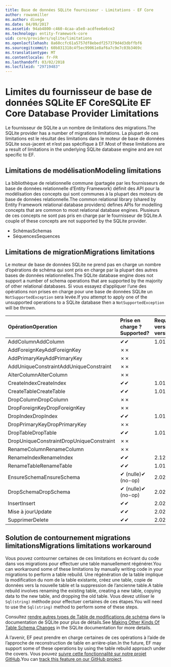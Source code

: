 ```yaml
---
title: Base de données SQLite fournisseur - Limitations - EF Core
author: rowanmiller
ms.author: divega
ms.date: 04/09/2017
ms.assetid: 94ab4800-c460-4caa-a5e8-acdfee6e6ce2
ms.technology: entity-framework-core
uid: core/providers/sqlite/limitations
ms.openlocfilehash: 8a60ccfc61a5757df8ebedf257379d4d3dbffbf6
ms.sourcegitcommit: 60b831318c4f5ec99061e8af6a7c9e7c03b3469c
ms.translationtype: MT
ms.contentlocale: fr-FR
ms.lasthandoff: 03/02/2018
ms.locfileid: "29719483"
---
```

# <a name="sqlite-ef-core-database-provider-limitations"></a><span data-ttu-id="21db1-102">Limites du fournisseur de base de données SQLite EF Core</span><span class="sxs-lookup"><span data-stu-id="21db1-102">SQLite EF Core Database Provider Limitations</span></span>

<span data-ttu-id="21db1-103">Le fournisseur de SQLite a un nombre de limitations des migrations.</span><span class="sxs-lookup"><span data-stu-id="21db1-103">The SQLite provider has a number of migrations limitations.</span></span> <span data-ttu-id="21db1-104">La plupart de ces limitations est le résultat des limitations dans le moteur de base de données SQLite sous-jacent et n’est pas spécifique à EF.</span><span class="sxs-lookup"><span data-stu-id="21db1-104">Most of these limitations are a result of limitations in the underlying SQLite database engine and are not specific to EF.</span></span>

## <a name="modeling-limitations"></a><span data-ttu-id="21db1-105">Limitations de modélisation</span><span class="sxs-lookup"><span data-stu-id="21db1-105">Modeling limitations</span></span>

<span data-ttu-id="21db1-106">La bibliothèque de relationnelle commune (partagée par les fournisseurs de base de données relationnelle d’Entity Framework) définit des API pour la modélisation des concepts qui sont communes à la plupart des moteurs de base de données relationnelle.</span><span class="sxs-lookup"><span data-stu-id="21db1-106">The common relational library (shared by Entity Framework relational database providers) defines APIs for modelling concepts that are common to most relational database engines.</span></span> <span data-ttu-id="21db1-107">Plusieurs de ces concepts ne sont pas pris en charge par le fournisseur de SQLite.</span><span class="sxs-lookup"><span data-stu-id="21db1-107">A couple of these concepts are not supported by the SQLite provider.</span></span>

* <span data-ttu-id="21db1-108">Schémas</span><span class="sxs-lookup"><span data-stu-id="21db1-108">Schemas</span></span>
* <span data-ttu-id="21db1-109">Séquences</span><span class="sxs-lookup"><span data-stu-id="21db1-109">Sequences</span></span>

## <a name="migrations-limitations"></a><span data-ttu-id="21db1-110">Limitations de migration</span><span class="sxs-lookup"><span data-stu-id="21db1-110">Migrations limitations</span></span>

<span data-ttu-id="21db1-111">Le moteur de base de données SQLite ne prend pas en charge un nombre d’opérations de schéma qui sont pris en charge par la plupart des autres bases de données relationnelles.</span><span class="sxs-lookup"><span data-stu-id="21db1-111">The SQLite database engine does not support a number of schema operations that are supported by the majority of other relational databases.</span></span> <span data-ttu-id="21db1-112">Si vous essayez d’appliquer l’une des opérations non prises en charge pour une base de données SQLite un `NotSupportedException` sera levée.</span><span class="sxs-lookup"><span data-stu-id="21db1-112">If you attempt to apply one of the unsupported operations to a SQLite database then a `NotSupportedException` will be thrown.</span></span>

| <span data-ttu-id="21db1-113">Opération</span><span class="sxs-lookup"><span data-stu-id="21db1-113">Operation</span></span>            | <span data-ttu-id="21db1-114">Prise en charge ?</span><span class="sxs-lookup"><span data-stu-id="21db1-114">Supported?</span></span> | <span data-ttu-id="21db1-115">Requiert la version</span><span class="sxs-lookup"><span data-stu-id="21db1-115">Requires version</span></span> |
|:---------------------|:-----------|:-----------------|
| <span data-ttu-id="21db1-116">AddColumn</span><span class="sxs-lookup"><span data-stu-id="21db1-116">AddColumn</span></span>            | <span data-ttu-id="21db1-117">✔</span><span class="sxs-lookup"><span data-stu-id="21db1-117">✔</span></span>          | <span data-ttu-id="21db1-118">1.0</span><span class="sxs-lookup"><span data-stu-id="21db1-118">1.0</span></span>              |
| <span data-ttu-id="21db1-119">AddForeignKey</span><span class="sxs-lookup"><span data-stu-id="21db1-119">AddForeignKey</span></span>        | <span data-ttu-id="21db1-120">✗</span><span class="sxs-lookup"><span data-stu-id="21db1-120">✗</span></span>          |                  |
| <span data-ttu-id="21db1-121">AddPrimaryKey</span><span class="sxs-lookup"><span data-stu-id="21db1-121">AddPrimaryKey</span></span>        | <span data-ttu-id="21db1-122">✗</span><span class="sxs-lookup"><span data-stu-id="21db1-122">✗</span></span>          |                  |
| <span data-ttu-id="21db1-123">AddUniqueConstraint</span><span class="sxs-lookup"><span data-stu-id="21db1-123">AddUniqueConstraint</span></span>  | <span data-ttu-id="21db1-124">✗</span><span class="sxs-lookup"><span data-stu-id="21db1-124">✗</span></span>          |                  |
| <span data-ttu-id="21db1-125">AlterColumn</span><span class="sxs-lookup"><span data-stu-id="21db1-125">AlterColumn</span></span>          | <span data-ttu-id="21db1-126">✗</span><span class="sxs-lookup"><span data-stu-id="21db1-126">✗</span></span>          |                  |
| <span data-ttu-id="21db1-127">CreateIndex</span><span class="sxs-lookup"><span data-stu-id="21db1-127">CreateIndex</span></span>          | <span data-ttu-id="21db1-128">✔</span><span class="sxs-lookup"><span data-stu-id="21db1-128">✔</span></span>          | <span data-ttu-id="21db1-129">1.0</span><span class="sxs-lookup"><span data-stu-id="21db1-129">1.0</span></span>              |
| <span data-ttu-id="21db1-130">CreateTable</span><span class="sxs-lookup"><span data-stu-id="21db1-130">CreateTable</span></span>          | <span data-ttu-id="21db1-131">✔</span><span class="sxs-lookup"><span data-stu-id="21db1-131">✔</span></span>          | <span data-ttu-id="21db1-132">1.0</span><span class="sxs-lookup"><span data-stu-id="21db1-132">1.0</span></span>              |
| <span data-ttu-id="21db1-133">DropColumn</span><span class="sxs-lookup"><span data-stu-id="21db1-133">DropColumn</span></span>           | <span data-ttu-id="21db1-134">✗</span><span class="sxs-lookup"><span data-stu-id="21db1-134">✗</span></span>          |                  |
| <span data-ttu-id="21db1-135">DropForeignKey</span><span class="sxs-lookup"><span data-stu-id="21db1-135">DropForeignKey</span></span>       | <span data-ttu-id="21db1-136">✗</span><span class="sxs-lookup"><span data-stu-id="21db1-136">✗</span></span>          |                  |
| <span data-ttu-id="21db1-137">DropIndex</span><span class="sxs-lookup"><span data-stu-id="21db1-137">DropIndex</span></span>            | <span data-ttu-id="21db1-138">✔</span><span class="sxs-lookup"><span data-stu-id="21db1-138">✔</span></span>          | <span data-ttu-id="21db1-139">1.0</span><span class="sxs-lookup"><span data-stu-id="21db1-139">1.0</span></span>              |
| <span data-ttu-id="21db1-140">DropPrimaryKey</span><span class="sxs-lookup"><span data-stu-id="21db1-140">DropPrimaryKey</span></span>       | <span data-ttu-id="21db1-141">✗</span><span class="sxs-lookup"><span data-stu-id="21db1-141">✗</span></span>          |                  |
| <span data-ttu-id="21db1-142">DropTable</span><span class="sxs-lookup"><span data-stu-id="21db1-142">DropTable</span></span>            | <span data-ttu-id="21db1-143">✔</span><span class="sxs-lookup"><span data-stu-id="21db1-143">✔</span></span>          | <span data-ttu-id="21db1-144">1.0</span><span class="sxs-lookup"><span data-stu-id="21db1-144">1.0</span></span>              |
| <span data-ttu-id="21db1-145">DropUniqueConstraint</span><span class="sxs-lookup"><span data-stu-id="21db1-145">DropUniqueConstraint</span></span> | <span data-ttu-id="21db1-146">✗</span><span class="sxs-lookup"><span data-stu-id="21db1-146">✗</span></span>          |                  |
| <span data-ttu-id="21db1-147">RenameColumn</span><span class="sxs-lookup"><span data-stu-id="21db1-147">RenameColumn</span></span>         | <span data-ttu-id="21db1-148">✗</span><span class="sxs-lookup"><span data-stu-id="21db1-148">✗</span></span>          |                  |
| <span data-ttu-id="21db1-149">RenameIndex</span><span class="sxs-lookup"><span data-stu-id="21db1-149">RenameIndex</span></span>          | <span data-ttu-id="21db1-150">✔</span><span class="sxs-lookup"><span data-stu-id="21db1-150">✔</span></span>          | <span data-ttu-id="21db1-151">2.1</span><span class="sxs-lookup"><span data-stu-id="21db1-151">2.1</span></span>              |
| <span data-ttu-id="21db1-152">RenameTable</span><span class="sxs-lookup"><span data-stu-id="21db1-152">RenameTable</span></span>          | <span data-ttu-id="21db1-153">✔</span><span class="sxs-lookup"><span data-stu-id="21db1-153">✔</span></span>          | <span data-ttu-id="21db1-154">1.0</span><span class="sxs-lookup"><span data-stu-id="21db1-154">1.0</span></span>              |
| <span data-ttu-id="21db1-155">EnsureSchema</span><span class="sxs-lookup"><span data-stu-id="21db1-155">EnsureSchema</span></span>         | <span data-ttu-id="21db1-156">✔ (nulle)</span><span class="sxs-lookup"><span data-stu-id="21db1-156">✔ (no-op)</span></span>  | <span data-ttu-id="21db1-157">2.0</span><span class="sxs-lookup"><span data-stu-id="21db1-157">2.0</span></span>              |
| <span data-ttu-id="21db1-158">DropSchema</span><span class="sxs-lookup"><span data-stu-id="21db1-158">DropSchema</span></span>           | <span data-ttu-id="21db1-159">✔ (nulle)</span><span class="sxs-lookup"><span data-stu-id="21db1-159">✔ (no-op)</span></span>  | <span data-ttu-id="21db1-160">2.0</span><span class="sxs-lookup"><span data-stu-id="21db1-160">2.0</span></span>              |
| <span data-ttu-id="21db1-161">Insert</span><span class="sxs-lookup"><span data-stu-id="21db1-161">Insert</span></span>               | <span data-ttu-id="21db1-162">✔</span><span class="sxs-lookup"><span data-stu-id="21db1-162">✔</span></span>          | <span data-ttu-id="21db1-163">2.0</span><span class="sxs-lookup"><span data-stu-id="21db1-163">2.0</span></span>              |
| <span data-ttu-id="21db1-164">Mise à jour</span><span class="sxs-lookup"><span data-stu-id="21db1-164">Update</span></span>               | <span data-ttu-id="21db1-165">✔</span><span class="sxs-lookup"><span data-stu-id="21db1-165">✔</span></span>          | <span data-ttu-id="21db1-166">2.0</span><span class="sxs-lookup"><span data-stu-id="21db1-166">2.0</span></span>              |
| <span data-ttu-id="21db1-167">Supprimer</span><span class="sxs-lookup"><span data-stu-id="21db1-167">Delete</span></span>               | <span data-ttu-id="21db1-168">✔</span><span class="sxs-lookup"><span data-stu-id="21db1-168">✔</span></span>          | <span data-ttu-id="21db1-169">2.0</span><span class="sxs-lookup"><span data-stu-id="21db1-169">2.0</span></span>              |

## <a name="migrations-limitations-workaround"></a><span data-ttu-id="21db1-170">Solution de contournement migrations limitations</span><span class="sxs-lookup"><span data-stu-id="21db1-170">Migrations limitations workaround</span></span>

<span data-ttu-id="21db1-171">Vous pouvez contourner certaines de ces limitations en écrivant du code dans vos migrations pour effectuer une table manuellement régénérer.</span><span class="sxs-lookup"><span data-stu-id="21db1-171">You can workaround some of these limitations by manually writing code in your migrations to perform a table rebuild.</span></span> <span data-ttu-id="21db1-172">Une régénération de la table implique la modification du nom de la table existante, créez une table, copie de données vers la nouvelle table et la suppression de l’ancienne table.</span><span class="sxs-lookup"><span data-stu-id="21db1-172">A table rebuild involves renaming the existing table, creating a new table, copying data to the new table, and dropping the old table.</span></span> <span data-ttu-id="21db1-173">Vous devez utiliser le `Sql(string)` méthode pour effectuer certaines de ces étapes.</span><span class="sxs-lookup"><span data-stu-id="21db1-173">You will need to use the `Sql(string)` method to perform some of these steps.</span></span>

<span data-ttu-id="21db1-174">Consultez [rendre autres types de Table de modifications de schéma](http://sqlite.org/lang_altertable.html#otheralter) dans la documentation de SQLite pour plus de détails.</span><span class="sxs-lookup"><span data-stu-id="21db1-174">See [Making Other Kinds Of Table Schema Changes](http://sqlite.org/lang_altertable.html#otheralter) in the SQLite documentation for more details.</span></span>

<span data-ttu-id="21db1-175">À l’avenir, EF peut prendre en charge certaines de ces opérations à l’aide de l’approche de reconstruction de table en arrière-plan.</span><span class="sxs-lookup"><span data-stu-id="21db1-175">In the future, EF may support some of these operations by using the table rebuild approach under the covers.</span></span> <span data-ttu-id="21db1-176">Vous pouvez [suivre cette fonctionnalité sur notre projet GitHub](https://github.com/aspnet/EntityFrameworkCore/issues/329).</span><span class="sxs-lookup"><span data-stu-id="21db1-176">You can [track this feature on our GitHub project](https://github.com/aspnet/EntityFrameworkCore/issues/329).</span></span>
